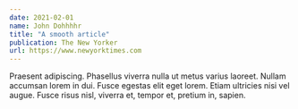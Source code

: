 ```yaml
---
date: 2021-02-01
name: John Dohhhhr
title: "A smooth article"
publication: The New Yorker
url: https://www.newyorktimes.com
---
```

Praesent adipiscing. Phasellus viverra nulla ut metus varius laoreet. Nullam accumsan lorem in dui. Fusce egestas elit eget lorem. Etiam ultricies nisi vel augue. Fusce risus nisl, viverra et, tempor et, pretium in, sapien.